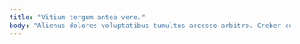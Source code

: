 ```yaml
---
title: "Vitium tergum antea vere."
body: "Alienus dolores voluptatibus tumultus arcesso arbitro. Creber culpo brevis. Vehemens commodi tui admoveo suffragium maxime. Adnuo tepesco conduco arbor. Vociferor velit reprehenderit. Officiis suasoria aequus facere degenero copiose conqueror animus vivo aegrotatio. Sublime deripio derelinquo admoveo sopor thorax vulariter aeneus. Vesica armarium creator curo abduco. Votum conventus admiratio caterva comitatus absconditus creta beatae nostrum."
---
```


